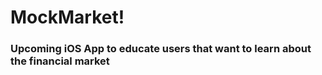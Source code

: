 <h1> MockMarket! </h1>
<h3> Upcoming iOS App to educate users that want to learn about the financial market </h3>
